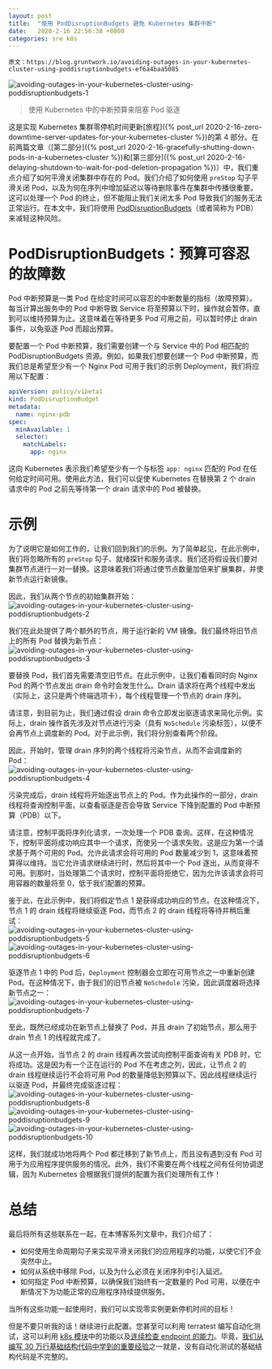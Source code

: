 ```yaml
---
layout: post
title:  "使用 PodDisruptionBudgets 避免 Kubernetes 集群中断"
date:   2020-2-16 22:56:38 +0800
categories: sre k8s
---
```



    原文：https://blog.gruntwork.io/avoiding-outages-in-your-kubernetes-cluster-using-poddisruptionbudgets-ef6a4baa5085

![avoiding-outages-in-your-kubernetes-cluster-using-poddisruptionbudgets-1](/assets/img/avoiding-outages-in-your-kubernetes-cluster-using-poddisruptionbudgets-1.png)
> 使用 Kubernetes 中的中断预算来阻塞 Pod 驱逐

这是实现 Kubernetes 集群零停机时间更新[旅程]({% post_url 2020-2-16-zero-downtime-server-updates-for-your-kubernetes-cluster %})的第 4 部分。在前两篇文章（[第二部分]({% post_url 2020-2-16-gracefully-shutting-down-pods-in-a-kubernetes-cluster %})和[第三部分]({% post_url 2020-2-16-delaying-shutdown-to-wait-for-pod-deletion-propagation %})）中，我们重点介绍了如何平滑关闭集群中存在的 Pod。我们介绍了如何使用 `preStop` 勾子平滑关闭 Pod，以及为何在序列中增加延迟以等待删除事件在集群中传播很重要。这可以处理一个 Pod 的终止，但不能阻止我们关闭太多 Pod 导致我们的服务无法正常运行。在本文中，我们将使用 [PodDisruptionBudgets](https://kubernetes.io/docs/concepts/workloads/pods/disruptions/#how-disruption-budgets-work)（或者简称为 PDB）来减轻这种风险。

# PodDisruptionBudgets：预算可容忍的故障数

Pod 中断预算是一类 Pod 在给定时间可以容忍的中断数量的指标（故障预算）。每当计算出服务中的 Pod 中断导致 Service 将至预算以下时，操作就会暂停，直到可以维持预算为止。这意味着在等待更多 Pod 可用之前，可以暂时停止 drain 事件，以免驱逐 Pod 而超出预算。

要配置一个 Pod 中断预算，我们需要创建一个与 Service 中的 Pod 相匹配的 PodDisruptionBudgets 资源。例如，如果我们想要创建一个 Pod 中断预算，而我们总是希望至少有一个 Nginx Pod 可用于我们的示例 Deployment，我们将应用以下配置：

```yaml
apiVersion: policy/v1beta1
kind: PodDisruptionBudget
metadata:
  name: nginx-pdb
spec:
  minAvailable: 1
  selector:
    matchLabels:
      app: nginx
```

这向 Kubernetes 表示我们希望至少有一个与标签 `app: nginx` 匹配的 Pod 在任何给定时间可用。使用此方法，我们可以促使 Kubernetes 在替换第 2 个 drain 请求中的 Pod 之前先等待第一个 drain 请求中的 Pod 被替换。

# 示例

为了说明它是如何工作的，让我们回到我们的示例。为了简单起见，在此示例中，我们将忽略所有的 `preStop` 勾子、就绪探针和服务请求。我们还将假设我们要对集群节点进行一对一替换。这意味着我们将通过使节点数量加倍来扩展集群，并使新节点运行新镜像。

因此，我们从两个节点的初始集群开始：
![avoiding-outages-in-your-kubernetes-cluster-using-poddisruptionbudgets-2](/assets/img/avoiding-outages-in-your-kubernetes-cluster-using-poddisruptionbudgets-2.png)

我们在此处提供了两个额外的节点，用于运行新的 VM 镜像。我们最终将旧节点上的所有 Pod 替换为新节点：
![avoiding-outages-in-your-kubernetes-cluster-using-poddisruptionbudgets-3](/assets/img/avoiding-outages-in-your-kubernetes-cluster-using-poddisruptionbudgets-3.png)

要替换 Pod，我们首先需要清空旧节点。在此示例中，让我们看看同时向 Nginx Pod 的两个节点发出 drain 命令时会发生什么。Drain 请求将在两个线程中发出（实际上，这只是两个终端选项卡），每个线程管理一个节点的 drain 序列。

请注意，到目前为止，我们通过假设 drain 命令立即发出驱逐请求来简化示例。实际上，drain 操作首先涉及对节点进行污染（具有 `NoSchedule` 污染标签），以便不会再节点上调度新的 Pod。对于此示例，我们将分别查看两个阶段。

因此，开始时，管理 drain 序列的两个线程将污染节点，从而不会调度新的 Pod：
![avoiding-outages-in-your-kubernetes-cluster-using-poddisruptionbudgets-4](/assets/img/avoiding-outages-in-your-kubernetes-cluster-using-poddisruptionbudgets-4.png)

污染完成后，drain 线程将开始逐出节点上的 Pod。作为此操作的一部分，drain 线程将查询控制平面，以查看驱逐是否会导致 Service 下降到配置的 Pod 中断预算（PDB）以下。

请注意，控制平面将序列化请求，一次处理一个 PDB 查询。这样，在这种情况下，控制平面将成功响应其中一个请求，而使另一个请求失败。这是应为第一个请求基于两个可用的 Pod。允许此请求会将可用的 Pod 数量减少到 1，这意味着预算得以维持。当它允许请求继续进行时，然后将其中一个 Pod 逐出，从而变得不可用。到那时，当处理第二个请求时，控制平面将拒绝它，因为允许该请求会将可用容器的数量将至 0，低于我们配置的预算。

鉴于此，在此示例中，我们将假定节点 1 是获得成功响应的节点。在这种情况下，节点 1 的 drain 线程将继续驱逐 Pod，而节点 2 的 drain 线程将等待并稍后重试：
![avoiding-outages-in-your-kubernetes-cluster-using-poddisruptionbudgets-5](/assets/img/avoiding-outages-in-your-kubernetes-cluster-using-poddisruptionbudgets-5.png)
![avoiding-outages-in-your-kubernetes-cluster-using-poddisruptionbudgets-6](/assets/img/avoiding-outages-in-your-kubernetes-cluster-using-poddisruptionbudgets-6.png)

驱逐节点 1 中的 Pod 后，`Deployment` 控制器会立即在可用节点之一中重新创建 Pod。在这种情况下，由于我们的旧节点被 `NoSchedule` 污染，因此调度器将选择新节点之一：
![avoiding-outages-in-your-kubernetes-cluster-using-poddisruptionbudgets-7](/assets/img/avoiding-outages-in-your-kubernetes-cluster-using-poddisruptionbudgets-7.png)

至此，既然已经成功在新节点上替换了 Pod，并且 drain 了初始节点，那么用于 drain 节点 1 的线程就完成了。

从这一点开始，当节点 2 的 drain 线程再次尝试向控制平面查询有关 PDB 时，它将成功。这是因为有一个正在运行的 Pod 不在考虑之列，因此，让节点 2 的 drain 线程继续运行不会将可用 Pod 的数量降低到预算以下。因此线程继续运行以驱逐 Pod，并最终完成驱逐过程：
![avoiding-outages-in-your-kubernetes-cluster-using-poddisruptionbudgets-8](/assets/img/avoiding-outages-in-your-kubernetes-cluster-using-poddisruptionbudgets-8.png)
![avoiding-outages-in-your-kubernetes-cluster-using-poddisruptionbudgets-9](/assets/img/avoiding-outages-in-your-kubernetes-cluster-using-poddisruptionbudgets-9.png)
![avoiding-outages-in-your-kubernetes-cluster-using-poddisruptionbudgets-10](/assets/img/avoiding-outages-in-your-kubernetes-cluster-using-poddisruptionbudgets-10.png)

这样，我们就成功地将两个 Pod 都迁移到了新节点上，而且没有遇到没有 Pod 可用于为应用程序提供服务的情况。此外，我们不需要在两个线程之间有任何协调逻辑，因为 Kubernetes 会根据我们提供的配置为我们处理所有工作！

# 总结

最后将所有这些联系在一起，在本博客系列文章中，我们介绍了：

* 如何使用生命周期勾子来实现平滑关闭我们的应用程序的功能，以使它们不会突然中止。
* 如何从系统中移除 Pod，以及为什么必须在关闭序列中引入延迟。
* 如何指定 Pod 中断预算，以确保我们始终有一定数量的 Pod 可用，以便在中断情况下为功能正常的应用程序持续提供服务。

当所有这些功能一起使用时，我们可以实现零实例更新停机时间的目标！

但是不要只听我的话！继续进行此配置。您甚至可以利用 terratest 编写自动化测试，这可以利用 [k8s 模块](https://godoc.org/github.com/gruntwork-io/terratest/modules/k8s)中的功能以及[连续检查 endpoint 的能力](https://godoc.org/github.com/gruntwork-io/terratest/modules/http-helper#ContinuouslyCheckUrl)。毕竟，[我们从编写 30 万行基础结构代码中学到的重要经验](https://blog.gruntwork.io/5-lessons-learned-from-writing-over-300-000-lines-of-infrastructure-code-36ba7fadeac1)之一就是，没有自动化测试的基础结构代码是不完整的。

